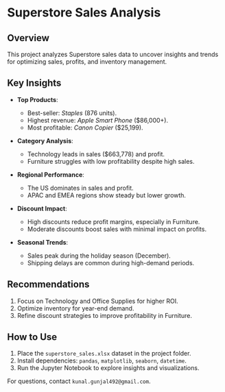 # **Superstore Sales Analysis**

## **Overview**
This project analyzes Superstore sales data to uncover insights and trends for optimizing sales, profits, and inventory management.

## **Key Insights**
- **Top Products**:  
  - Best-seller: *Staples* (876 units).  
  - Highest revenue: *Apple Smart Phone* ($86,000+).  
  - Most profitable: *Canon Copier* ($25,199).  

- **Category Analysis**:  
  - Technology leads in sales ($663,778) and profit.  
  - Furniture struggles with low profitability despite high sales.

- **Regional Performance**:  
  - The US dominates in sales and profit.  
  - APAC and EMEA regions show steady but lower growth.

- **Discount Impact**:  
  - High discounts reduce profit margins, especially in Furniture.  
  - Moderate discounts boost sales with minimal impact on profits.

- **Seasonal Trends**:  
  - Sales peak during the holiday season (December).  
  - Shipping delays are common during high-demand periods.

## **Recommendations**
1. Focus on Technology and Office Supplies for higher ROI.  
2. Optimize inventory for year-end demand.  
3. Refine discount strategies to improve profitability in Furniture.  

## **How to Use**
1. Place the `superstore_sales.xlsx` dataset in the project folder.  
2. Install dependencies: `pandas`, `matplotlib`, `seaborn`, `datetime`.  
3. Run the Jupyter Notebook to explore insights and visualizations.

For questions, contact `kunal.gunjal492@gmail.com`.
